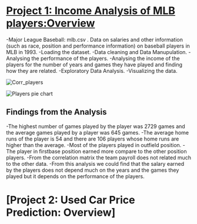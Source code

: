 # [Project 1: Income Analysis of MLB players:Overview](https://github.com/lathapriya17/Lathapriya-Portfolio)
-Major League Baseball: mlb.csv . Data on salaries and other information (such as race, position and performance information) on baseball players in MLB in 1993.
-Loading the dataset.
-Data cleaning and Data Manupulation.
-Analysing the performance of the players.
-Analysing the income of the  players for the number of years and games they have played and finding how they are related.
-Exploratory Data Analysis.
-Visualizing the data.

![Corr_players](https://user-images.githubusercontent.com/52881963/156645770-38141e99-2c3d-4a55-96f5-fba49c8f09ce.png)

![Players pie chart](https://user-images.githubusercontent.com/52881963/156644390-05a72a67-9008-46ec-be74-1531b8862e7b.png)

## Findings from the Analysis
-The highest number of games played by the player was 2729 games and the average games played by a player was 645 games.
-The average home runs of the player is 54 and there are 106 players whose home runs are  higher than the average.
-Most of the players played in outfield position.
-The player in firstbase position earned more compare to the other position players.
-From the correlation matrix the team payroll does not related much to the other data.
-From this analysis we could find that the salary earned by the players does not depend much on the years and the games they played but it depends on the performance of the players.


# [Project 2: Used Car Price Prediction: Overview]
